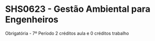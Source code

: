 # SHS0623 - Gestão Ambiental para Engenheiros
Obrigatória - 7º Período
2 créditos aula e 0 créditos trabalho
